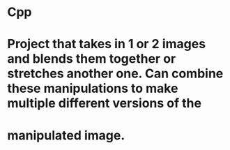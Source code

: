 # Cpp
# Project that takes in 1 or 2 images and blends them together or stretches another one. Can combine these manipulations to make multiple different versions of the 
# manipulated image.
